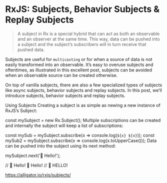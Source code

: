 
# RxJS: Subjects, Behavior Subjects & Replay Subjects

> A subject in Rx is a special hybrid that can act as both an observable and an observer at the same time. This way, data can be pushed into a subject and the subject’s subscribers will in turn receive that pushed data.


Subjects are useful for `multicasting` or for when a source of data is not easily transformed into an observable. It’s easy to overuse subjects and oftentimes, as illustrated in this excellent post, subjects can be avoided when an observable source can be created otherwise.

On top of vanilla subjects, there are also a few specialized types of subjects like async subjects, behavior subjects and replay subjects. In this post, we’ll introduce subjects, behavior subjects and replay subjects.


Using Subjects
Creating a subject is as simple as newing a new instance of RxJS’s Subject:

const mySubject = new Rx.Subject();
Multiple subscriptions can be created and internally the subject will keep a list of subscriptions:

const mySub = mySubject.subscribe(x => console.log(`${x} ${x}`));
const mySub2 = mySubject.subscribe(x => console.log(x.toUpperCase()));
Data can be pushed into the subject using its next method:

mySubject.next('👋 Hello!');

// 👋 Hello! 👋 Hello!
// 👋 HELLO!

https://alligator.io/rxjs/subjects/
